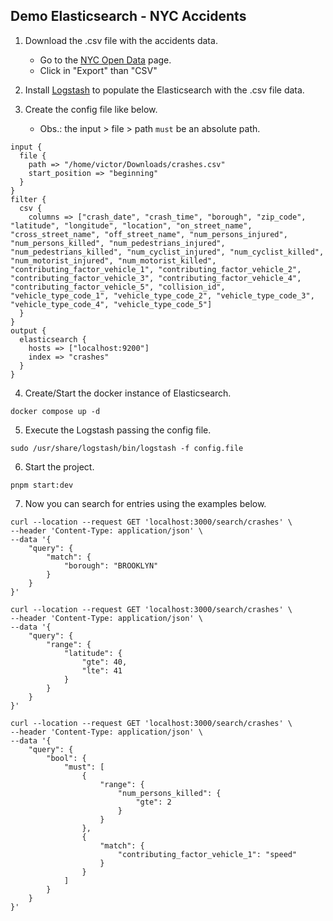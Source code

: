 ## Demo Elasticsearch - NYC Accidents

1. Download the .csv file with the accidents data.
   - Go to the [NYC Open Data](https://data.cityofnewyork.us/Public-Safety/Motor-Vehicle-Collisions-Crashes/h9gi-nx95) page.
   - Click in "Export" than "CSV"

2. Install [Logstash](https://www.elastic.co/pt/downloads/logstash) to populate the Elasticsearch with the .csv file data.

3. Create the config file like below.
   - Obs.: the input > file > path `must` be an absolute path.
```
input {
  file {
    path => "/home/victor/Downloads/crashes.csv"
    start_position => "beginning"
  }
}
filter {
  csv {
    columns => ["crash_date", "crash_time", "borough", "zip_code", "latitude", "longitude", "location", "on_street_name", "cross_street_name", "off_street_name", "num_persons_injured", "num_persons_killed", "num_pedestrians_injured", "num_pedestrians_killed", "num_cyclist_injured", "num_cyclist_killed", "num_motorist_injured", "num_motorist_killed", "contributing_factor_vehicle_1", "contributing_factor_vehicle_2", "contributing_factor_vehicle_3", "contributing_factor_vehicle_4", "contributing_factor_vehicle_5", "collision_id", "vehicle_type_code_1", "vehicle_type_code_2", "vehicle_type_code_3", "vehicle_type_code_4", "vehicle_type_code_5"]
  }
}
output {
  elasticsearch {
    hosts => ["localhost:9200"] 
    index => "crashes"
  }
}
```

4. Create/Start the docker instance of Elasticsearch.
```
docker compose up -d
```

5. Execute the Logstash passing the config file.
```
sudo /usr/share/logstash/bin/logstash -f config.file
```

6. Start the project.
```
pnpm start:dev
```

7. Now you can search for entries using the examples below.
```
curl --location --request GET 'localhost:3000/search/crashes' \
--header 'Content-Type: application/json' \
--data '{
    "query": {
        "match": {
            "borough": "BROOKLYN"
        }
    }
}'
```

```
curl --location --request GET 'localhost:3000/search/crashes' \
--header 'Content-Type: application/json' \
--data '{
    "query": {
        "range": {
            "latitude": {
                "gte": 40,
                "lte": 41
            }
        }
    }
}'
```

```
curl --location --request GET 'localhost:3000/search/crashes' \
--header 'Content-Type: application/json' \
--data '{
    "query": {
        "bool": {
            "must": [
                {
                    "range": {
                        "num_persons_killed": {
                            "gte": 2
                        }
                    }
                },
                {
                    "match": {
                        "contributing_factor_vehicle_1": "speed"
                    }
                }
            ]
        }
    }
}'
```